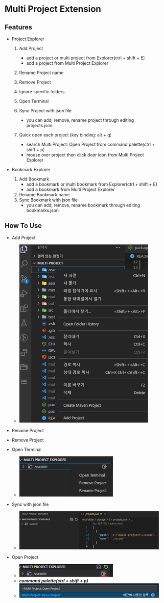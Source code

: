 # Multi Project Extension

## Features

- Project Explorer

  1. Add Project

     - add a project or multi project from Explorer(ctrl + shift + E)
     - add a project from Multi Project Explorer

  2. Rename Project name

  3. Remove Project
  4. Ignore specific folders
  5. Open Terminal
  6. Sync Project with json file

     - you can add, remove, rename project through editing projects.json

  7. Quick open each project (key binding: alt + q)

     - search Multi Project: Open Project from command palette(ctrl + shift + p)
     - mouse over project then click door icon from Multi Project Explorer

- Bookmark Explorer

  1. Add Bookmark
     - add a bookmark or multi bookmark from Explorer(ctrl + shift + E)
     - add a bookmark from Multi Project Explorer
  2. Rename Bookmark name
  3. Sync Bookmark with json file
     - you can add, remove, rename bookmark through editing bookmarks.json

## How To Use

- Add Project
  - ![fromFileExplorer](./asset/image/addProject.png)
- Rename Project
- Remove Project
- Open Terminal

  - ![fromMultiProjectExplorer](./asset/image/projectContextMenu.png)

- Sync with json file

  - ![fromMultiProjectExplorer](./asset/image/editProjectJson.png)

- Open Project
  - ![fromConfiguration](./asset/image/openProject1.png)
  - **_command palette(ctrl + shift + p)_**
  - ![fromConfiguration](./asset/image/openProject2.png)
